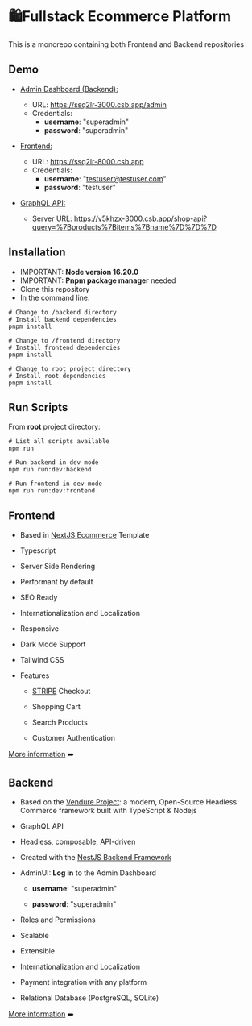 # 🛍Fullstack Ecommerce Platform

This is a monorepo containing both Frontend and Backend repositories

## Demo
- <u>Admin Dashboard (Backend):</u>
  - URL: https://ssq2lr-3000.csb.app/admin
  - Credentials:
    - **username**: "superadmin"
    - **password**: "superadmin"

- <u>Frontend:</u>

  - URL: https://ssq2lr-8000.csb.app
  - Credentials:
    - **username**: "testuser@testuser.com"
    - **password**: "testuser"

- <u>GraphQL API:</u>
  - Server URL: https://v5khzx-3000.csb.app/shop-api?query=%7Bproducts%7Bitems%7Bname%7D%7D%7D

## Installation
- IMPORTANT: **Node version 16.20.0**
- IMPORTANT: **Pnpm package manager** needed
- Clone this repository
- In the command line:

```shell
# Change to /backend directory
# Install backend dependencies
pnpm install

# Change to /frontend directory
# Install frontend dependencies
pnpm install

# Change to root project directory
# Install root dependencies
pnpm install
```    

## Run Scripts

From **root** project directory:

```shell
# List all scripts available
npm run

# Run backend in dev mode
npm run run:dev:backend

# Run frontend in dev mode
npm run run:dev:frontend

```




## Frontend

- Based in [NextJS Ecommerce](https://nextjs.org/commerce) Template

- Typescript

- Server Side Rendering

- Performant by default

- SEO Ready

- Internationalization and Localization

- Responsive

- Dark Mode Support

- Tailwind CSS

- Features
  - [STRIPE](https://stripe.com/es) Checkout

  - Shopping Cart

  - Search Products

  - Customer Authentication



[More information](./frontend/README.md) ➡️




## Backend

- Based on the [Vendure Project](https://www.vendure.io): a modern, Open-Source Headless Commerce framework built with TypeScript & Nodejs

- GraphQL API

- Headless, composable, API-driven

- Created with the [NestJS Backend Framework](https://nestjs.com/)

- AdminUI: **Log in** to the Admin Dashboard
  - **username**: "superadmin"

  - **password**: "superadmin"

- Roles and Permissions

- Scalable

- Extensible

- Internationalization and Localization

- Payment integration with any platform

- Relational Database (PostgreSQL, SQLite)


[More information](./backend/README.md) ➡️
